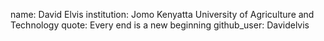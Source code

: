 name: David Elvis
institution: Jomo Kenyatta University of Agriculture and Technology
quote: Every end is a new beginning
github_user: Davidelvis
